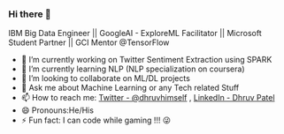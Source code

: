 ### Hi there 👋
IBM Big Data Engineer || GoogleAI - ExploreML Facilitator || Microsoft Student Partner || GCI Mentor @TensorFlow
<!--
**dhruvbpatel/dhruvbpatel** is a ✨ _special_ ✨ repository because its `README.md` (this file) appears on your GitHub profile.

Here are some ideas to get you started:
-->
- 🔭 I’m currently working on Twitter Sentiment Extraction using SPARK
- 🌱 I’m currently learning NLP (NLP specialization on coursera)
- 👯 I’m looking to collaborate on ML/DL projects
- 💬 Ask me about Machine Learning or any Tech related Stuff
- 📫 How to reach me: [Twitter - @dhruvhimself](https://twitter.com/dhruvhimself) , [LinkedIn - Dhruv Patel](https://www.linkedin.com/in/dhruv-patel-1057/)
- 😄 Pronouns:He/His
- ⚡ Fun fact: I can code while gaming !!! 😜
<!-- - 🤔 I’m looking for help with -->

